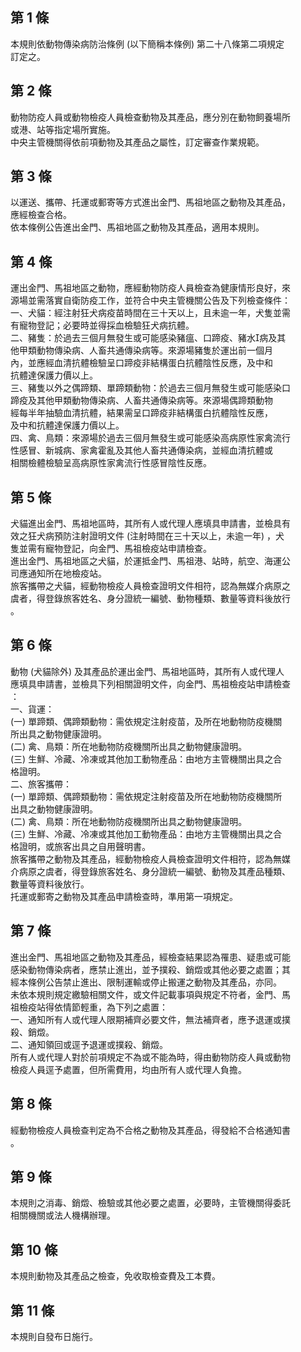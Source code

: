 第 1 條
-------
本規則依動物傳染病防治條例 (以下簡稱本條例) 第二十八條第二項規定  
訂定之。

第 2 條
-------
動物防疫人員或動物檢疫人員檢查動物及其產品，應分別在動物飼養場所  
或港、站等指定場所實施。  
中央主管機關得依前項動物及其產品之屬性，訂定審查作業規範。

第 3 條
-------
以運送、攜帶、托運或郵寄等方式進出金門、馬祖地區之動物及其產品，  
應經檢查合格。  
依本條例公告進出金門、馬祖地區之動物及其產品，適用本規則。

第 4 條
-------
運出金門、馬祖地區之動物，應經動物防疫人員檢查為健康情形良好，來  
源場並需落實自衛防疫工作，並符合中央主管機關公告及下列檢查條件：  
一、犬貓：經注射狂犬病疫苗時間在三十天以上，且未逾一年，犬隻並需  
    有寵物登記；必要時並得採血檢驗狂犬病抗體。  
二、豬隻：於過去三個月無發生或可能感染豬瘟、口蹄疫、豬水病及其  
    他甲類動物傳染病、人畜共通傳染病等。來源場豬隻於運出前一個月  
    內，並應經血清抗體檢驗呈口蹄疫非結構蛋白抗體陰性反應，及中和  
    抗體達保護力價以上。  
三、豬隻以外之偶蹄類、單蹄類動物：於過去三個月無發生或可能感染口  
    蹄疫及其他甲類動物傳染病、人畜共通傳染病等。來源場偶蹄類動物  
    經每半年抽驗血清抗體，結果需呈口蹄疫非結構蛋白抗體陰性反應，  
    及中和抗體達保護力價以上。  
四、禽、鳥類：來源場於過去三個月無發生或可能感染高病原性家禽流行  
    性感冒、新城病、家禽霍亂及其他人畜共通傳染病，並經血清抗體或  
    相關檢體檢驗呈高病原性家禽流行性感冒陰性反應。

第 5 條
-------
犬貓進出金門、馬祖地區時，其所有人或代理人應填具申請書，並檢具有  
效之狂犬病預防注射證明文件 (注射時間在三十天以上，未逾一年) ，犬  
隻並需有寵物登記，向金門、馬祖檢疫站申請檢查。  
進出金門、馬祖地區之犬貓，於運抵金門、馬祖港、站時，航空、海運公  
司應通知所在地檢疫站。  
旅客攜帶之犬貓，經動物檢疫人員檢查證明文件相符，認為無媒介病原之  
虞者，得登錄旅客姓名、身分證統一編號、動物種類、數量等資料後放行  
。

第 6 條
-------
動物 (犬貓除外) 及其產品於運出金門、馬祖地區時，其所有人或代理人  
應填具申請書，並檢具下列相關證明文件，向金門、馬祖檢疫站申請檢查  
：  
一、貨運：  
 (一) 單蹄類、偶蹄類動物：需依規定注射疫苗，及所在地動物防疫機關  
      所出具之動物健康證明。  
 (二) 禽、鳥類：所在地動物防疫機關所出具之動物健康證明。  
 (三) 生鮮、冷藏、冷凍或其他加工動物產品：由地方主管機關出具之合  
      格證明。  
二、旅客攜帶：  
 (一) 單蹄類、偶蹄類動物：需依規定注射疫苗及所在地動物防疫機關所  
      出具之動物健康證明。  
 (二) 禽、鳥類：所在地動物防疫機關所出具之動物健康證明。  
 (三) 生鮮、冷藏、冷凍或其他加工動物產品：由地方主管機關出具之合  
      格證明，或旅客出具之自用聲明書。  
旅客攜帶之動物及其產品，經動物檢疫人員檢查證明文件相符，認為無媒  
介病原之虞者，得登錄旅客姓名、身分證統一編號、動物及其產品種類、  
數量等資料後放行。  
托運或郵寄之動物及其產品申請檢查時，準用第一項規定。

第 7 條
-------
進出金門、馬祖地區之動物及其產品，經檢查結果認為罹患、疑患或可能  
感染動物傳染病者，應禁止進出，並予撲殺、銷燬或其他必要之處置；其  
經本條例公告禁止進出、限制運輸或停止搬運之動物及其產品，亦同。  
未依本規則規定繳驗相關文件，或文件記載事項與規定不符者，金門、馬  
祖檢疫站得依情節輕重，為下列之處置：  
一、通知所有人或代理人限期補齊必要文件，無法補齊者，應予退運或撲  
    殺、銷燬。  
二、通知領回或逕予退運或撲殺、銷燬。  
所有人或代理人對於前項規定不為或不能為時，得由動物防疫人員或動物  
檢疫人員逕予處置，但所需費用，均由所有人或代理人負擔。

第 8 條
-------
經動物檢疫人員檢查判定為不合格之動物及其產品，得發給不合格通知書  
。

第 9 條
-------
本規則之消毒、銷燬、檢驗或其他必要之處置，必要時，主管機關得委託  
相關機關或法人機構辦理。

第 10 條
--------
本規則動物及其產品之檢查，免收取檢查費及工本費。

第 11 條
--------
本規則自發布日施行。

